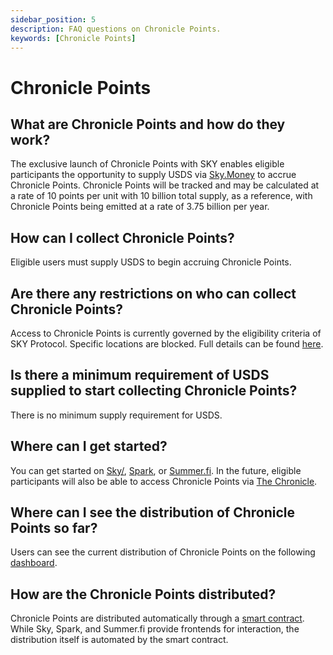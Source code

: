 ```yaml
---
sidebar_position: 5
description: FAQ questions on Chronicle Points.
keywords: [Chronicle Points]
---
```


# Chronicle Points

## What are Chronicle Points and how do they work?
The exclusive launch of Chronicle Points with SKY enables eligible participants the opportunity to supply USDS via [Sky.Money](https://sky.money/) to accrue Chronicle Points. Chronicle Points will be tracked and may be calculated at a rate of 10 points per unit with 10 billion total supply, as a reference, with Chronicle Points being emitted at a rate of 3.75 billion per year.

## How can I collect Chronicle Points?
Eligible users must supply USDS to begin accruing Chronicle Points.

## Are there any restrictions on who can collect Chronicle Points?
Access to Chronicle Points is currently governed by the eligibility criteria of SKY Protocol. Specific locations are blocked. Full details can be found [here](https://docs.sky.money/legal-terms).

## Is there a minimum requirement of USDS supplied to start collecting Chronicle Points?
There is no minimum supply requirement for USDS.

## Where can I get started?
You can get started on [Sky/](https://app.sky.money/), [Spark](https://app.spark.fi/farms/1/0x10ab606B067C9C461d8893c47C7512472E19e2Ce), or [Summer.fi](https://pro.summer.fi/earn/cle#overview). In the future, eligible participants will also be able to access Chronicle Points via [The Chronicle](https://chroniclelabs.org/dashboard).

## Where can I see the distribution of Chronicle Points so far?
Users can see the current distribution of Chronicle Points on the following [dashboard](
    https://info.sky.money/rewards/0x10ab606b067c9c461d8893c47c7512472e19e2ce
).

## How are the Chronicle Points distributed?
Chronicle Points are distributed automatically through a [smart contract](https://etherscan.io/address/0x10ab606b067c9c461d8893c47c7512472e19e2ce#code). While Sky, Spark, and Summer.fi provide frontends for interaction, the distribution itself is automated by the smart contract.